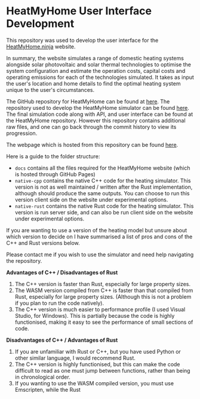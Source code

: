 # HeatMyHome User Interface Development
This repository was used to develop the user interface for the [HeatMyHome.ninja](https://heatmyhome.ninja) website.

In summary, the website simulates a range of domestic heating systems alongside solar photovoltaic and solar thermal technologies to optimise the system configuration and estimate the operation costs, capital costs and operating emissions for each of the technologies simulated. It takes as input the user's location and home details to find the optimal heating system unique to the user's circumstances.


The GitHub repository for HeatMyHome can be found at [here](https://github.com/heatmyhome-ninja/HeatMyHome-Website). The repository used to develop the HeatMyHome simulator can be found [here](https://github.com/Jackrekirby/HeatMyHome-Simulator-Dev). The final simulation code along with API, and user interface can be found at the HeatMyHome repository. However this repository contains additional raw files, and one can go back through the commit history to view its progression. 

The webpage which is hosted from this repository  can be found [here](https://jackrekirby.github.io/HeatMyHome-UI-Dev/).

Here is a guide to the folder structure:

- `docs` contains all the files required for the HeatMyHome website (which is hosted through GitHub Pages)
- `native-cpp` contains the native C++ code for the heating simulator. This version is not as well maintained / written after the Rust implementation, although should produce the same outputs. You can choose to run this version client side on the website under experimental options.
- `native-rust` contains the native Rust code for the heating simulator. This version is run server side, and can also be run client side on the website under experimental options.

If you are wanting to use a version of the heating model but unsure about which version to decide on I have summarised a list of pros and cons of the C++ and Rust versions below.

Please contact me if you wish to use the simulator and need help navigating the repository.

**Advantages of C++ / Disadvantages of Rust**

1. The C++ version is faster than Rust, especially for large property sizes.
2. The WASM version compiled from C++ is faster than that compiled from Rust, especially for large property sizes. (Although this is not a problem if you plan to run the code natively).
3. The C++ version is much easier to performance profile (I used Visual Studio, for Windows). This is partially because the code is highly functionised, making it easy to see the performance of small sections of code.

**Disadvantages of C++ / Advantages of Rust**  

1. If you are unfamiliar with Rust or C++, but you have used Python or other similar language, I would recommend Rust.
2. The C++ version is highly functionised, but this can make the code difficult to read as one must jump between functions, rather than being in chronological order.
3. If you wanting to use the WASM compiled version, you must use Emscripten, while the Rust
